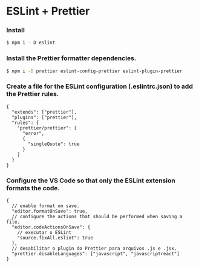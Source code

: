 # ESLint + Prettier 

### Install
```bash
$ npm i - D eslint
```
### Install the Prettier formatter dependencies.
```bash
$ npm i -D prettier eslint-config-prettier eslint-plugin-prettier
```
### Create a file for the ESLint configuration (.eslintrc.json) to add the Prettier rules.
```
{
  "extends": ["prettier"],
  "plugins": ["prettier"],
  "rules": {
    "prettier/prettier": [
      "error",
      {
        "singleQuote": true
      }
    ]
  }
}
```
### Configure the VS Code so that only the ESLint extension formats the code.
```
{
  // enable format on save.
  "editor.formatOnSave": true,
  // configure the actions that should be performed when saving a file.
  "editor.codeActionsOnSave": {
    // executar o ESLint
    "source.fixAll.eslint": true
  },
  // desabilitar o plugin do Prettier para arquivos .js e .jsx.
  "prettier.disableLanguages": ["javascript", "javascriptreact"]
}
```